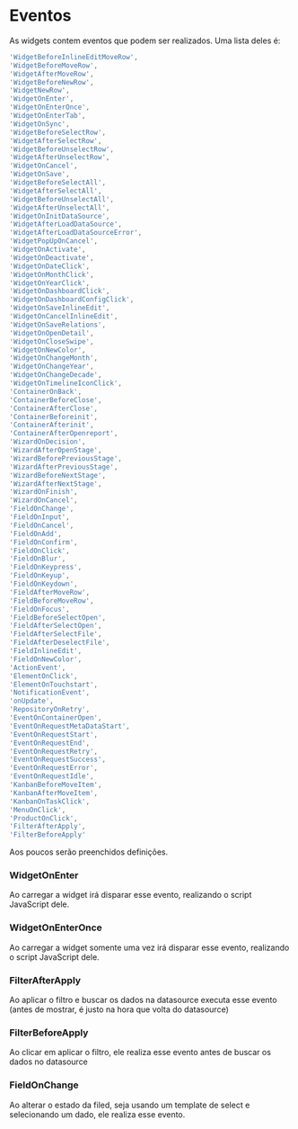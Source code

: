 # Eventos
As widgets contem eventos que podem ser realizados. Uma lista deles é:

```js
'WidgetBeforeInlineEditMoveRow',
'WidgetBeforeMoveRow',
'WidgetAfterMoveRow',
'WidgetBeforeNewRow',
'WidgetNewRow',
'WidgetOnEnter',
'WidgetOnEnterOnce',
'WidgetOnEnterTab',
'WidgetOnSync',
'WidgetBeforeSelectRow',
'WidgetAfterSelectRow',
'WidgetBeforeUnselectRow',
'WidgetAfterUnselectRow',
'WidgetOnCancel',
'WidgetOnSave',
'WidgetBeforeSelectAll',
'WidgetAfterSelectAll',
'WidgetBeforeUnselectAll',
'WidgetAfterUnselectAll',
'WidgetOnInitDataSource',
'WidgetAfterLoadDataSource',
'WidgetAfterLoadDataSourceError',
'WidgetPopUpOnCancel',
'WidgetOnActivate',
'WidgetOnDeactivate',
'WidgetOnDateClick',
'WidgetOnMonthClick',
'WidgetOnYearClick',
'WidgetOnDashboardClick',
'WidgetOnDashboardConfigClick',
'WidgetOnSaveInlineEdit',
'WidgetOnCancelInlineEdit',
'WidgetOnSaveRelations',
'WidgetOnOpenDetail',
'WidgetOnCloseSwipe',
'WidgetOnNewColor',
'WidgetOnChangeMonth',
'WidgetOnChangeYear',
'WidgetOnChangeDecade',
'WidgetOnTimelineIconClick',
'ContainerOnBack',
'ContainerBeforeClose',
'ContainerAfterClose',
'ContainerBeforeinit',
'ContainerAfterinit',
'ContainerAfterOpenreport',
'WizardOnDecision',
'WizardAfterOpenStage',
'WizardBeforePreviousStage',
'WizardAfterPreviousStage',
'WizardBeforeNextStage',
'WizardAfterNextStage',
'WizardOnFinish',
'WizardOnCancel',
'FieldOnChange',
'FieldOnInput',
'FieldOnCancel',
'FieldOnAdd',
'FieldOnConfirm',
'FieldOnClick',
'FieldOnBlur',
'FieldOnKeypress',
'FieldOnKeyup',
'FieldOnKeydown',
'FieldAfterMoveRow',
'FieldBeforeMoveRow',
'FieldOnFocus',
'FieldBeforeSelectOpen',
'FieldAfterSelectOpen',
'FieldAfterSelectFile',
'FieldAfterDeselectFile',
'FieldInlineEdit',
'FieldOnNewColor',
'ActionEvent',
'ElementOnClick',
'ElementOnTouchstart',
'NotificationEvent',
'onUpdate',
'RepositoryOnRetry',
'EventOnContainerOpen',
'EventOnRequestMetaDataStart',
'EventOnRequestStart',
'EventOnRequestEnd',
'EventOnRequestRetry',
'EventOnRequestSuccess',
'EventOnRequestError',
'EventOnRequestIdle',
'KanbanBeforeMoveItem',
'KanbanAfterMoveItem',
'KanbanOnTaskClick',
'MenuOnClick',
'ProductOnClick',
'FilterAfterApply',
'FilterBeforeApply'
```

Aos poucos serão preenchidos definições.

### WidgetOnEnter

Ao carregar a widget irá disparar esse evento, realizando o script JavaScript dele.

### WidgetOnEnterOnce

Ao carregar a widget somente uma vez irá disparar esse evento, realizando o script JavaScript dele.

### FilterAfterApply

Ao aplicar o filtro e buscar os dados na datasource executa esse evento (antes de mostrar, é justo na hora que volta do datasource)

### FilterBeforeApply

Ao clicar em aplicar o filtro, ele realiza esse evento antes de buscar os dados no datasource

### FieldOnChange

Ao alterar o estado da filed, seja usando um template de select e selecionando um dado, ele realiza esse evento.

### 